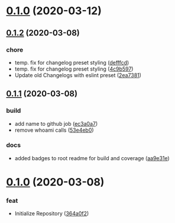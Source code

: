 # [0.1.0](https://github.com/manniwatch/manniwatch/compare/v0.1.2...v0.1.0) (2020-03-12)




## [0.1.2](https://github.com/manniwatch/manniwatch/compare/v0.1.1...v0.1.2) (2020-03-08)


### chore

* temp. fix for changelog preset styling ([defffcd](https://github.com/manniwatch/manniwatch/commit/defffcd1fdf3260b763875c3879c75647b04fc35))
* temp. fix for changelog preset styling ([4c9b597](https://github.com/manniwatch/manniwatch/commit/4c9b597f2e3e562c2ebd9a41346b8551c5522e29))
* Update old Changelogs with eslint preset ([2ea7381](https://github.com/manniwatch/manniwatch/commit/2ea738130149da08b6650189ae03fff1b44f2ad4))



## [0.1.1](https://github.com/manniwatch/manniwatch/compare/v0.1.0...v0.1.1) (2020-03-08)


### build

* add name to github job ([ec3a0a7](https://github.com/manniwatch/manniwatch/commit/ec3a0a7d737891e1d6d2e3fe8dcdf958b6bb10d2))
* remove whoami calls ([53e4eb0](https://github.com/manniwatch/manniwatch/commit/53e4eb0ed0754e2227f65d1e1687ac786be66fce))

### docs

* added badges to root readme for build and coverage ([aa9e31e](https://github.com/manniwatch/manniwatch/commit/aa9e31eb53eb157e9efbea9413cf78eefe55d9c9))



# [0.1.0](https://github.com/manniwatch/manniwatch/compare/364a0f2e8a81e3df0cbaa9e09a4e9f70c1994270...v0.1.0) (2020-03-08)


### feat

* Initialize Repository ([364a0f2](https://github.com/manniwatch/manniwatch/commit/364a0f2e8a81e3df0cbaa9e09a4e9f70c1994270))
